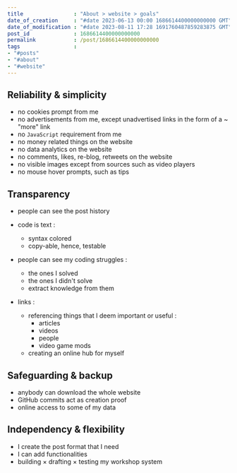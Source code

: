 ```yaml
---
title                : "About > website > goals"
date_of_creation     : "#date 2023-06-13 00:00 1686614400000000000 GMT"
date_of_modification : "#date 2023-08-11 17:28 1691760487859283875 GMT"
post_id              : 1686614400000000000
permalink            : /post/1686614400000000000
tags                 : 
- "#posts"
- "#about" 
- "#website"
---
```


## Reliability & simplicity

- no cookies prompt from me
- no advertisements from me, except unadvertised links in the form of a ~ "more" link
- no `JavaScript` requirement from me
- no money related things on the website
- no data analytics on the website
- no comments, likes, re-blog, retweets on the website
- no visible images except from sources such as video players
- no mouse hover prompts, such as tips

## Transparency

- people can see the post history

- code is text :
	- syntax colored
	- copy-able, hence, testable

- people can see my coding struggles :
	- the ones I solved
	- the ones I didn't solve
	- extract knowledge from them

- links :
	- referencing things that I deem important or useful :
		- articles
		- videos
		- people
		- video game mods
	- creating an online hub for myself

## Safeguarding & backup

- anybody can download the whole website
- GitHub commits act as creation proof
- online access to some of my data

## Independency & flexibility

- I create the post format that I need
- I can add functionalities
- building × drafting × testing my workshop system
  
